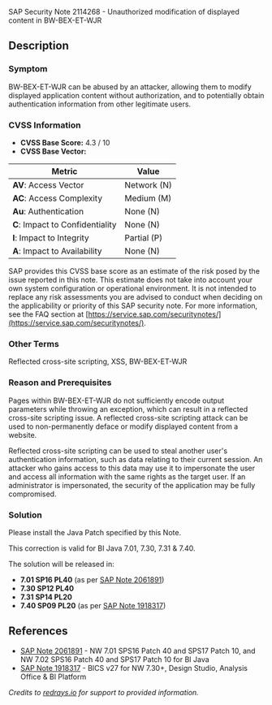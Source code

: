 SAP Security Note 2114268 - Unauthorized modification of displayed content in BW-BEX-ET-WJR

## Description

### Symptom

BW-BEX-ET-WJR can be abused by an attacker, allowing them to modify displayed application content without authorization, and to potentially obtain authentication information from other legitimate users.

### CVSS Information

- **CVSS Base Score:** 4.3 / 10
- **CVSS Base Vector:**

| Metric                         | Value          |
|--------------------------------|----------------|
| **AV**: Access Vector          | Network (N)    |
| **AC**: Access Complexity      | Medium (M)     |
| **Au**: Authentication         | None (N)       |
| **C**: Impact to Confidentiality | None (N)      |
| **I**: Impact to Integrity        | Partial (P)   |
| **A**: Impact to Availability     | None (N)      |

SAP provides this CVSS base score as an estimate of the risk posed by the issue reported in this note. This estimate does not take into account your own system configuration or operational environment. It is not intended to replace any risk assessments you are advised to conduct when deciding on the applicability or priority of this SAP security note. For more information, see the FAQ section at [https://service.sap.com/securitynotes/](https://service.sap.com/securitynotes/).

### Other Terms

Reflected cross-site scripting, XSS, BW-BEX-ET-WJR

### Reason and Prerequisites

Pages within BW-BEX-ET-WJR do not sufficiently encode output parameters while throwing an exception, which can result in a reflected cross-site scripting issue. A reflected cross-site scripting attack can be used to non-permanently deface or modify displayed content from a website.

Reflected cross-site scripting can be used to steal another user's authentication information, such as data relating to their current session. An attacker who gains access to this data may use it to impersonate the user and access all information with the same rights as the target user. If an administrator is impersonated, the security of the application may be fully compromised.

### Solution

Please install the Java Patch specified by this Note.

This correction is valid for BI Java 7.01, 7.30, 7.31 & 7.40.

The solution will be released in:
- **7.01 SP16 PL40** (as per [SAP Note 2061891](https://me.sap.com/notes/2061891))
- **7.30 SP12 PL40**
- **7.31 SP14 PL20**
- **7.40 SP09 PL20** (as per [SAP Note 1918317](https://me.sap.com/notes/1918317))

## References

- [SAP Note 2061891](https://me.sap.com/notes/2061891) - NW 7.01 SPS16 Patch 40 and SPS17 Patch 10, and NW 7.02 SPS16 Patch 40 and SPS17 Patch 10 for BI Java
- [SAP Note 1918317](https://me.sap.com/notes/1918317) - BICS v27 for NW 7.30+, Design Studio, Analysis Office & BI Platform

*Credits to [redrays.io](https://redrays.io) for support to provided information.*